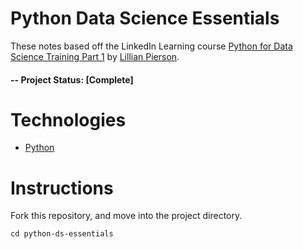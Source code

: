 # Python Data Science Essentials 
These notes based off the LinkedIn Learning course [Python for Data Science Training Part 1](https://www.linkedin.com/learning/python-for-data-science-essential-training-part-1/data-science-life-hacks?autoplay=true&resume=false&u=71753745) by [Lillian Pierson](https://www.data-mania.com/blog/author/lillianpierson/). 

#### -- Project Status: [Complete]

# Technologies 

* [Python](https://www.python.org/downloads/) 

# Instructions
Fork this repository, and move into the project directory. 

```
cd python-ds-essentials
```
